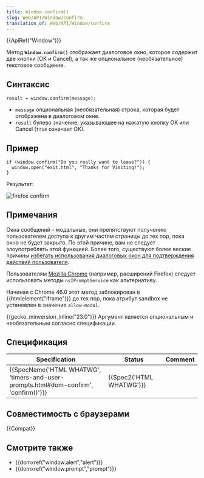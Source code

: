 ```yaml
---
title: Window.confirm()
slug: Web/API/Window/confirm
translation_of: Web/API/Window/confirm
---
```

{{ApiRef("Window")}}

Метод **`Window.confirm()`** отображает диалоговое окно, которое содержит две кнопки (OK и Cancel), а так же опциональное (необязательное) текстовое сообщение.

## Синтаксис

```
result = window.confirm(message);
```

- `message` опциональная (необязательная) строка, которая будет отображена в диалоговом окне.
- `result` булево значение, указывающее на нажатую кнопку OK или Cancel (`true` означает OK).

## Пример

```
if (window.confirm("Do you really want to leave?")) {
  window.open("exit.html", "Thanks for Visiting!");
}
```

Результат:

![firefox confirm](https://mdn.mozillademos.org/files/7163/firefoxcomfirmdialog_zpsf00ec381.png)

## Примечания

Окна сообщений - модальные, они препятствуют получению пользователем доступа к другим частям страницы до тех пор, пока окно не будет закрыто. По этой причине, вам не следует злоупотреблять этой функцией. Более того, существуют более веские причины [избегать использования диалоговых окон для подтверждения действий пользователя](http://alistapart.com/article/neveruseawarning).

Пользователям [Mozilla Chrome](/en-US/Chrome) (например, расширений Firefox) следует использовать методы `nsIPromptService` как альтернативу.

Начиная с Chrome 46.0 этот метод заблокирован в {{htmlelement("iframe")}} до тех пор, пока атрибут sandbox не установлен в значение `allow-modal`.

{{gecko_minversion_inline("23.0")}} Аргумент является опциональным и необязательным согласно спецификации.

## Спецификация

| Specification                                                                                                    | Status                           | Comment |
| ---------------------------------------------------------------------------------------------------------------- | -------------------------------- | ------- |
| {{SpecName('HTML WHATWG', 'timers-and-user-prompts.html#dom-confirm', 'confirm()')}} | {{Spec2('HTML WHATWG')}} |         |

## Совместимость с браузерами

{{Compat}}

## Смотрите также

- {{domxref("window.alert","alert")}}
- {{domxref("window.prompt","prompt")}}
